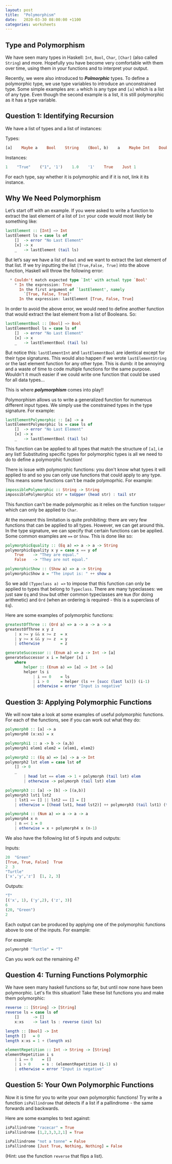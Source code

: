 ```yaml
---
layout: post
title:  "Polymorphism"
date:   2020-03-30 08:00:00 +1100
categories: worksheets
---
```


## Type and Polymorphism

We have seen many types in Haskell: ```Int```, ```Bool```, ```Char```, ```[Char]``` (also called ```String```) and more. Hopefully you have become very comfortable with them over time, using them in your functions and to interpret your output.

Recently, we were also introduced to _**Polmorphic**_ types. To define a polymorphic type, we use type variables to introduce an unconstrained type. Some simple examples are: ```a``` which is any type and ```[a]``` which is a list of any type. Even though the second example is a list, it is still polymorphic as it has a type variable.


## Question 1: Identifying Recursion

We have a list of types and a list of instances:

Types:
```haskell
[a]    Maybe a    Bool    String    (Bool, b)    a    Maybe Int    Double    Char    Int    (String, Char)
```

Instances:
```haskell
1    "True"    ("1", '1')    1.0    '1'    True    Just 1
```

For each type, say whether it is polymorphic and if it is not, link it its instance.


## Why We Need Polymorphism

Let’s start off with an example. If you were asked to write a function to extract the last element of a list of ```Int``` your code would most likely be something like:

```haskell
lastElement :: [Int] —> Int
lastElement ls = case ls of
    []  -> error "No Last Element"
    [x] -> x
    _   -> lastElement (tail ls)
```

But let’s say we have a list of ```Bool``` and we want to extract the last element of that list. If we try inputting the list ```[True,False, True]``` into the above function, Haskell will throw the following error:

```haskell 
  * Couldn't match expected type `Int' with actual type `Bool'
    * In the expression: True
      In the first argument of `lastElement', namely
        `[True, False, True]'
      In the expression: lastElement [True, False, True]
```

In order to avoid the above error, we would need to define another function that would extract the last element from a list of Booleans. So:

```haskell
lastElementBool :: [Bool] —> Bool
lastElementBool ls = case ls of
    []  -> error "No Last Element"
    [x] -> x
    _   -> lastElementBool (tail ls)
```

But notice this: ```lastElementInt``` and ```lastElementBool``` are identical except for their type signatures. This would also happen if we wrote ```lastElementString``` or the last element function for any other type. This is dumb: it be annoying and a waste of time to code multiple functions for the same purpose. Wouldn't it much easier if we could write one function that could be used for all data types...

This is where _**polymorphism**_ comes into play!! 
 
Polymorphism allows us to write a generalized function for numerous different input types. We simply use the constrained types in the type signature. For example:

```haskell
lastElementPolymorphic :: [a] -> a
lastElementPolymorphic ls = case ls of
    []  -> error "No Last Element"
    [x] -> x
    _   -> lastElementBool (tail ls)
```

This function can be applied to all types that match the structure of  ```[a]```, i.e any list! Substituting specific types for polymorphic types is all we need to do to define a polymorphic function!

There is issue with polymorphic functions: you don't know what types it will applied to and so you can only use functions that could apply to any type. This means some functions can't be made polymoprhic. For example:

```haskell
impossiblePolymorphic :: String -> String
impossiblePolymorphic str = toUpper (head str) : tail str
```

This function can't be made polymorphic as it relies on the function ```toUpper``` which can only be applied to ```Char```.

At the moment this limitation is quite prohibiting: there are very few functions that can be applied to all types. However, we can get around this. In the type signature, we can specify that certain functions can be applied. Some common examples are ```==``` or ```Show```. This is done like so:

```haskell
polymorphicEquality :: (Eq a) => a -> a -> String
polymorphicEquality x y = case x == y of
    True    -> "They are equal."
    False   -> "They are not equal."
```

```haskell
polymorphicShow :: (Show a) => a -> String
polymorphicShow a = "The input is: " ++ show a
```

So we add ```(Typeclass a) =>``` to impose that this function can only be applied to types that belong to ```Typeclass```. There are many typeclasses: we just saw ```Eq``` and ```Show``` but other common typeclasses are ```Num``` (for doing arithmetic) and ```Ord``` (when an ordering is required - this is a superclass of ```Eq```).

Here are some examples of polymorphic functions:

```haskell
greatestOfThree :: (Ord a) => a -> a -> a -> a
greatestOfThree x y z
    | x >= y && x >= z  = x
    | y >= x && y >= z  = y
    | otherwise         = z
```

```haskell
generateSuccessor :: (Enum a) => a -> Int -> [a]
generateSuccessor x i = helper [x] i
    where
        helper :: (Enum a) => [a] -> Int -> [a]
        helper ls i
            | i == 0    = ls
            | i > 0     = helper (ls ++ [succ (last ls)]) (i-1)
            | otherwise = error "Input is negative"
```


## Question 3: Applying Polymorphic Functions

We will now take a look at some examples of useful polymorphic functions. For each of the functions, see if you can work out what they do:

```haskell
polymorph0 :: [a] -> a
polymorph0 (x:xs) = x
```

```haskell
polymorphi1 :: a -> b -> (a,b)
polymorph1 elem1 elem2 = (elem1, elem2)
```

```haskell
polymorph2 :: (Eq a) => [a] -> a -> Int
polymorph2 lst elem = case lst of 
    [] -> 0
    _
        | head lst == elem -> 1 + polymorph (tail lst) elem
        | otherwise -> polymorph (tail lst) elem
```

```haskell
polymorph3 :: [a] -> [b] -> [(a,b)]
polymorph3 lst1 lst2 
    | lst1 == [] || lst2 == [] = []
    | otherwise = [(head lst1, head lst2)] ++ polymorph3 (tail lst1) (tail lst2)
```

```haskell
polymorph4 :: (Num a) => a -> a -> a
polymorph4 x n
    | n =< 1 = 0
    | otherwise = x + polymorph4 x (n-1)
```

We also have the following list of 5 inputs and outputs:

Inputs:
```haskell
20  "Green"
[True, True, False]  True
2  3
"Turtle"
['x','y','z']  [1, 2, 3]
```

Outputs:
```haskell
"T"
[('x', 1), ('y',2), ('z', 3)]
6
(20, "Green")
2
```

Each output can be produced by applying one of the polymorphic functions above to one of the inputs. For example:

For example:
```haskell
polymorph0 "Turtle" = "T"
```

Can you work out the remaining 4?


## Question 4: Turning Functions Polymorphic

We have seen many haskell functions so far, but until now none have been polymorphic. Let's fix this situation! Take these list functions you and make them polymorphic:

```haskell
reverse :: [String] -> [String]  
reverse ls = case ls of  
    []      -> []  
    x:xs    -> last ls : reverse (init ls)
```

```haskell
length :: [Bool] -> Int
length []   = 0
length x:xs = 1 + (length xs)
```

```haskell
elementRepetition :: Int -> String -> [String]  
elementRepetition i s
    | i == 0    = []
    | i > 0     = s : (elementRepetition (i-1) s)
    | otherwise = error "Input is negative"
```


## Question 5: Your Own Polymorphic Functions

Now it is time for you to write your own polymorphic functions! Try write a function ```isPallindrome``` that detects if a list if a pallindrome - the same forwards and backwards.

Here are some examples to test against:

```haskell
isPallindrome "racecar" = True
isPallindrome [1,2,3,3,2,1] = True

isPallindrome "not a tonne" = False
isPallindrome [Just True, Nothing, Nothing] = False
```

(Hint: use the function ```reverse``` that flips a list).